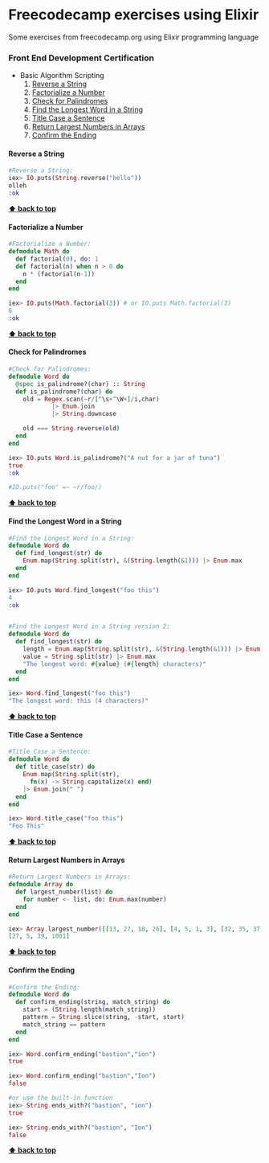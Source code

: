 # Freecodecamp exercises using Elixir
Some exercises from freecodecamp.org using Elixir programming language

### Front End Development Certification
  - Basic Algorithm Scripting
    1. [Reverse a String](#reverse-a-string)
    2. [Factorialize a Number](#factorialize-a-number)
    3. [Check for Palindromes](#check-for-palindromes)
    4. [Find the Longest Word in a String](#find-the-longest-word-in-a-string)
    5. [Title Case a Sentence](#title-case-a-sentence)
    6. [Return Largest Numbers in Arrays](#return-largest-numbers-in-arrays)
    7. [Confirm the Ending](#confirm-the-ending)
    
#### Reverse a String
```elixir
#Reverse a String:
iex> IO.puts(String.reverse("hello"))
olleh
:ok
```
**[⬆ back to top](#freecodecamp-exercises-using-elixir)**

#### Factorialize a Number
```elixir
#Factorialize a Number:
defmodule Math do
  def factorial(0), do: 1
  def factorial(n) when n > 0 do
    n * (factorial(n-1))
  end
end

iex> IO.puts(Math.factorial(3)) # or IO.puts Math.factorial(3)
6
:ok
```
**[⬆ back to top](#freecodecamp-exercises-using-elixir)**

#### Check for Palindromes
```elixir
#Check for Palindromes:
defmodule Word do
  @spec is_palindrome?(char) :: String
  def is_palindrome?(char) do
    old = Regex.scan(~r/[^\s+^\W+]/i,char)
            |> Enum.join
            |> String.downcase

    old === String.reverse(old)
  end
end

iex> IO.puts Word.is_palindrome?("A nut for a jar of tuna")
true
:ok

#IO.puts("foo" =~ ~r/foo/)
```
**[⬆ back to top](#freecodecamp-exercises-using-elixir)**

#### Find the Longest Word in a String
```elixir
#Find the Longest Word in a String:
defmodule Word do
  def find_longest(str) do
    Enum.map(String.split(str), &(String.length(&1))) |> Enum.max
  end
end

iex> IO.puts Word.find_longest("foo this")
4
:ok


#Find the Longest Word in a String version 2:
defmodule Word do
  def find_longest(str) do
    length = Enum.map(String.split(str), &(String.length(&1))) |> Enum.max
    value = String.split(str) |> Enum.max
    "The longest word: #{value} (#{length} characters)"
  end
end

iex> Word.find_longest("foo this")
"The longest word: this (4 characters)"
```
**[⬆ back to top](#freecodecamp-exercises-using-elixir)**

#### Title Case a Sentence
```elixir
#Title Case a Sentence:
defmodule Word do
  def title_case(str) do
    Enum.map(String.split(str),
      fn(x) -> String.capitalize(x) end)
    |> Enum.join(" ")
  end
end

iex> Word.title_case("foo this")
"Foo This"
```
**[⬆ back to top](#freecodecamp-exercises-using-elixir)**

#### Return Largest Numbers in Arrays
```elixir
#Return Largest Numbers in Arrays:
defmodule Array do
  def largest_number(list) do
    for number <- list, do: Enum.max(number)
  end
end

iex> Array.largest_number([[13, 27, 18, 26], [4, 5, 1, 3], [32, 35, 37, 39], [1000, 1001, 857, 1]])
[27, 5, 39, 1001]
```
**[⬆ back to top](#freecodecamp-exercises-using-elixir)**

#### Confirm the Ending
```elixir
#Confirm the Ending:
defmodule Word do
  def confirm_ending(string, match_string) do
    start = (String.length(match_string))
    pattern = String.slice(string, -start, start)
    match_string == pattern
  end
end

iex> Word.confirm_ending("bastion","ion")
true

iex> Word.confirm_ending("bastion","Ion")
false

#or use the built-in function
iex> String.ends_with?("bastion", "ion")
true

iex> String.ends_with?("bastion", "Ion")
false
```
**[⬆ back to top](#freecodecamp-exercises-using-elixir)**
